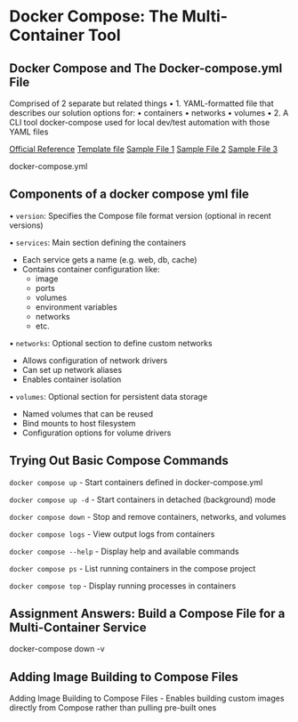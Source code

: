 # Docker Compose: The Multi-Container Tool

## Docker Compose and The Docker-compose.yml File

Comprised of 2 separate but related things
• 1. YAML-formatted file that describes our solution options for:
• containers
• networks
• volumes
• 2. A CLI tool docker-compose used for local dev/test
automation with those YAML files

[Official Reference](https://docs.docker.com/compose/)
[Template file](compose/template.yml)
[Sample File 1](compose/docker-compose.yml)
[Sample File 2](compose/compose-2.yml)
[Sample File 3](compose/compose-3.yml)

docker-compose.yml

## Components of a docker compose yml file

• `version`: Specifies the Compose file format version (optional in recent versions)

• `services`: Main section defining the containers

- Each service gets a name (e.g. web, db, cache)
- Contains container configuration like:
  - image
  - ports
  - volumes
  - environment variables
  - networks
  - etc.

• `networks`: Optional section to define custom networks

- Allows configuration of network drivers
- Can set up network aliases
- Enables container isolation

• `volumes`: Optional section for persistent data storage

- Named volumes that can be reused
- Bind mounts to host filesystem
- Configuration options for volume drivers

## Trying Out Basic Compose Commands

`docker compose up` - Start containers defined in docker-compose.yml

`docker compose up -d` - Start containers in detached (background) mode

`docker compose down` - Stop and remove containers, networks, and volumes

`docker compose logs` - View output logs from containers

`docker compose --help` - Display help and available commands

`docker compose ps` - List running containers in the compose project

`docker compose top` - Display running processes in containers

## Assignment Answers: Build a Compose File for a Multi-Container Service

docker-compose down -v

## Adding Image Building to Compose Files

Adding Image Building to Compose Files - Enables building custom images directly from Compose rather than pulling pre-built ones
